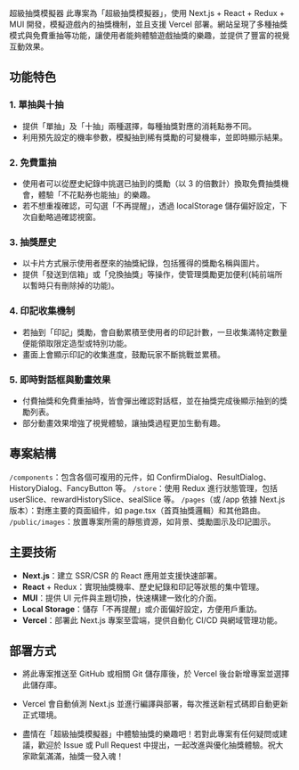 超級抽獎模擬器
此專案為「超級抽獎模擬器」，使用 Next.js + React + Redux + MUI 開發，模擬遊戲內的抽獎機制，並且支援 Vercel 部署。網站呈現了多種抽獎模式與免費重抽等功能，讓使用者能夠體驗遊戲抽獎的樂趣，並提供了豐富的視覺互動效果。

## 功能特色

### 1. 單抽與十抽

- 提供「單抽」及「十抽」兩種選擇，每種抽獎對應的消耗點券不同。
- 利用預先設定的機率參數，模擬抽到稀有獎勵的可變機率，並即時顯示結果。

### 2. 免費重抽

- 使用者可以從歷史紀錄中挑選已抽到的獎勵（以 3 的倍數計）換取免費抽獎機會，體驗「不花點券也能抽」的樂趣。
- 若不想重複確認，可勾選「不再提醒」，透過 localStorage 儲存偏好設定，下次自動略過確認視窗。

### 3. 抽獎歷史

- 以卡片方式展示使用者歷來的抽獎紀錄，包括獲得的獎勵名稱與圖片。
- 提供「發送到信箱」或「兌換抽獎」等操作，使管理獎勵更加便利(純前端所以暫時只有刪除掉的功能)。

### 4. 印記收集機制

- 若抽到「印記」獎勵，會自動累積至使用者的印記計數，一旦收集滿特定數量便能領取限定造型或特別功能。
- 畫面上會顯示印記的收集進度，鼓勵玩家不斷挑戰並累積。

### 5. 即時對話框與動畫效果

- 付費抽獎和免費重抽時，皆會彈出確認對話框，並在抽獎完成後顯示抽到的獎勵列表。
- 部分動畫效果增強了視覺體驗，讓抽獎過程更加生動有趣。

## 專案結構

`/components`：包含各個可複用的元件，如 ConfirmDialog、ResultDialog、HistoryDialog、FancyButton 等。
`/store`：使用 Redux 進行狀態管理，包括 userSlice、rewardHistorySlice、sealSlice 等。
`/pages`（或 /app 依據 Next.js 版本）：對應主要的頁面組件，如 page.tsx（首頁抽獎邏輯）和其他路由。
`/public/images`：放置專案所需的靜態資源，如背景、獎勵圖示及印記圖示。

## 主要技術

- **Next.js**：建立 SSR/CSR 的 React 應用並支援快速部署。
- **React** + Redux：實現抽獎機率、歷史紀錄和印記等狀態的集中管理。
- **MUI**：提供 UI 元件與主題切換，快速構建一致化的介面。
- **Local Storage**：儲存「不再提醒」或介面偏好設定，方便用戶重訪。
- **Vercel**：部署此 Next.js 專案至雲端，提供自動化 CI/CD 與網域管理功能。

## 部署方式

- 將此專案推送至 GitHub 或相關 Git 儲存庫後，於 Vercel 後台新增專案並選擇此儲存庫。
- Vercel 會自動偵測 Next.js 並進行編譯與部署，每次推送新程式碼即自動更新正式環境。

- 盡情在「超級抽獎模擬器」中體驗抽獎的樂趣吧！若對此專案有任何疑問或建議，歡迎於 Issue 或 Pull Request 中提出，一起改進與優化抽獎體驗。祝大家歐氣滿滿，抽獎一發入魂！
